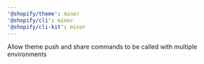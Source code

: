```yaml
---
'@shopify/theme': minor
'@shopify/cli': minor
'@shopify/cli-kit': minor
---
```


Allow theme push and share commands to be called with multiple environments

